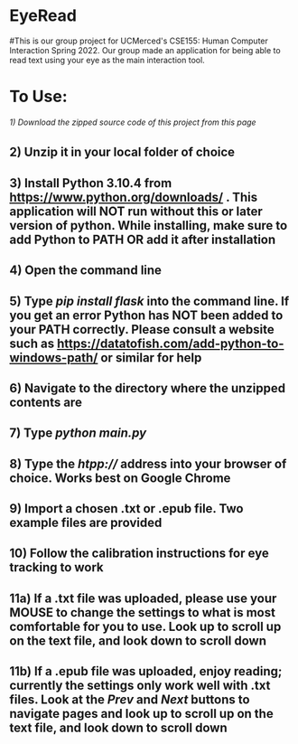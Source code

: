 # EyeRead
#This is our group project for UCMerced's CSE155: Human Computer Interaction Spring 2022. Our group made an application for being able to read text using your eye as the main interaction tool.
# To Use:
###### 1) Download the zipped source code of this project from this page
## 2) Unzip it in your local folder of choice
## 3) Install Python 3.10.4 from https://www.python.org/downloads/ . This application will NOT run without this or later version of python. While installing, make sure to add Python to PATH OR add it after installation
## 4) Open the command line
## 5) Type *pip install flask* into the command line. If you get an error Python has NOT been added to your PATH correctly. Please consult a website such as https://datatofish.com/add-python-to-windows-path/ or similar for help
## 6) Navigate to the directory where the unzipped contents are
## 7) Type *python main.py*
## 8) Type the *htpp://* address into your browser of choice. Works best on Google Chrome
## 9) Import a chosen .txt or .epub file. Two example files are provided
## 10) Follow the calibration instructions for eye tracking to work
## 11a) If a .txt file was uploaded, please use your MOUSE to change the settings to what is most comfortable for you to use. Look up to scroll up on the text file, and look down to scroll down
## 11b) If a .epub file was uploaded, enjoy reading; currently the settings only work well with .txt files. Look at the *Prev* and *Next* buttons to navigate pages and look up to scroll up on the text file, and look down to scroll down
